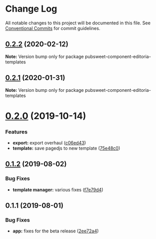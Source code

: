 # Change Log

All notable changes to this project will be documented in this file.
See [Conventional Commits](https://conventionalcommits.org) for commit guidelines.

<a name="0.2.2"></a>
## [0.2.2](https://gitlab.coko.foundation/editoria/editoria-templates/compare/pubsweet-component-editoria-templates@0.2.1...pubsweet-component-editoria-templates@0.2.2) (2020-02-12)




**Note:** Version bump only for package pubsweet-component-editoria-templates

<a name="0.2.1"></a>
## [0.2.1](https://gitlab.coko.foundation/editoria/editoria-templates/compare/pubsweet-component-editoria-templates@0.2.0...pubsweet-component-editoria-templates@0.2.1) (2020-01-31)




**Note:** Version bump only for package pubsweet-component-editoria-templates

<a name="0.2.0"></a>
# [0.2.0](https://gitlab.coko.foundation/editoria/editoria-templates/compare/pubsweet-component-editoria-templates@0.1.2...pubsweet-component-editoria-templates@0.2.0) (2019-10-14)


### Features

* **export:** export overhaul ([c06ed43](https://gitlab.coko.foundation/editoria/editoria-templates/commit/c06ed43))
* **template:** save pagedjs to new template ([75e48c0](https://gitlab.coko.foundation/editoria/editoria-templates/commit/75e48c0))




<a name="0.1.2"></a>
## [0.1.2](https://gitlab.coko.foundation/editoria/editoria-templates/compare/pubsweet-component-editoria-templates@0.1.1...pubsweet-component-editoria-templates@0.1.2) (2019-08-02)


### Bug Fixes

* **template manager:** various fixes ([f7e79d4](https://gitlab.coko.foundation/editoria/editoria-templates/commit/f7e79d4))




<a name="0.1.1"></a>
## 0.1.1 (2019-08-01)


### Bug Fixes

* **app:** fixes for the beta release ([2ee72a4](https://gitlab.coko.foundation/editoria/editoria-templates/commit/2ee72a4))
